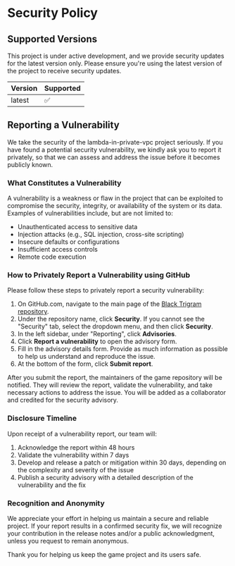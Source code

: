 # Security Policy

## Supported Versions

This project is under active development, and we provide security updates for the latest version only. Please ensure you're using the latest version of the project to receive security updates.

| Version | Supported          |
| ------- | ------------------ |
| latest  | :white_check_mark: |

## Reporting a Vulnerability

We take the security of the lambda-in-private-vpc project seriously. If you have found a potential security vulnerability, we kindly ask you to report it privately, so that we can assess and address the issue before it becomes publicly known.

### What Constitutes a Vulnerability

A vulnerability is a weakness or flaw in the project that can be exploited to compromise the security, integrity, or availability of the system or its data. Examples of vulnerabilities include, but are not limited to:

- Unauthenticated access to sensitive data
- Injection attacks (e.g., SQL injection, cross-site scripting)
- Insecure defaults or configurations
- Insufficient access controls
- Remote code execution

### How to Privately Report a Vulnerability using GitHub

Please follow these steps to privately report a security vulnerability:

1. On GitHub.com, navigate to the main page of the [Black Trigram repository](https://github.com/Hack23/blacktrigram).
2. Under the repository name, click **Security**. If you cannot see the "Security" tab, select the dropdown menu, and then click **Security**.
3. In the left sidebar, under "Reporting", click **Advisories**.
4. Click **Report a vulnerability** to open the advisory form.
5. Fill in the advisory details form. Provide as much information as possible to help us understand and reproduce the issue.
6. At the bottom of the form, click **Submit report**.

After you submit the report, the maintainers of the game repository will be notified. They will review the report, validate the vulnerability, and take necessary actions to address the issue. You will be added as a collaborator and credited for the security advisory.

### Disclosure Timeline

Upon receipt of a vulnerability report, our team will:

1. Acknowledge the report within 48 hours
2. Validate the vulnerability within 7 days
3. Develop and release a patch or mitigation within 30 days, depending on the complexity and severity of the issue
4. Publish a security advisory with a detailed description of the vulnerability and the fix

### Recognition and Anonymity

We appreciate your effort in helping us maintain a secure and reliable project. If your report results in a confirmed security fix, we will recognize your contribution in the release notes and/or a public acknowledgment, unless you request to remain anonymous.

Thank you for helping us keep the game project and its users safe.
